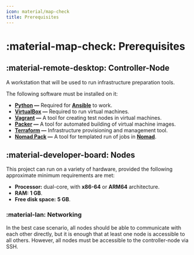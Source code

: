 ```yaml
---
icon: material/map-check
title: Prerequisites
---
```


# :material-map-check: Prerequisites

## :material-remote-desktop: Controller-Node

A workstation that will be used to run infrastructure preparation tools.

The following software must be installed on it:

- **[Python](https://www.python.org/) &mdash;** Required for [**Ansible**](https://github.com/ansible/ansible) to work.
- **[VirtualBox](https://www.virtualbox.org/) &mdash;** Required to run virtual machines.
- **[Vagrant](https://www.vagrantup.com/) &mdash;** A tool for creating test nodes in virtual machines.
- **[Packer](https://www.packer.io/) &mdash;** A tool for automated building of virtual machine images.
- **[Terraform](https://www.terraform.io/) &mdash;** Infrastructure provisioning and management tool.
- **[Nomad Pack](https://github.com/hashicorp/nomad-pack) &mdash;** A tool for templated run of jobs in [**Nomad**](https://www.nomadproject.io/).

## :material-developer-board: Nodes

This project can run on a variety of hardware, provided the following approximate minimum requirements are met:

- **Processor:** dual-core, with **x86-64** or **ARM64** architecture.
- **RAM:** **1 GB**.
- **Free disk space:** **5 GB**.

### :material-lan: Networking

In the best case scenario, all nodes should be able to communicate with each other directly, but it is enough that at least one node is accessible to all others.
However, all nodes must be accessible to the controller-node via SSH.
